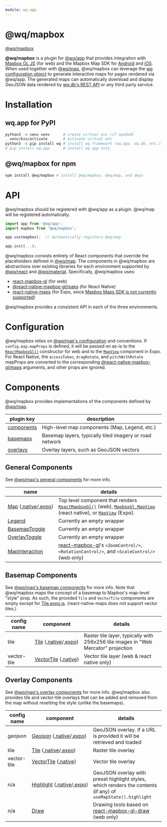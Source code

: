 ```yaml
---
module: wq.app
---
```



@wq/mapbox
======

[@wq/mapbox]

**@wq/mapbox** is a plugin for [@wq/app] that provides integration with [Mapbox GL JS] (for web) and the Mapbox Map SDK for [Android][mapbox-android] and [iOS][mapbox-ios].   When used together with [@wq/map], @wq/mapbox can leverage the [wq configuration object][config] to generate interactive maps for pages rendered via @wq/app.  The generated maps can automatically download and display GeoJSON data rendered by [wq.db's REST API][wq.db] or any third party service.

# Installation

## wq.app for PyPI

```bash
python3 -m venv venv      # create virtual env (if needed)
. venv/bin/activate       # activate virtual env
python3 -m pip install wq # install wq framework (wq.app, wq.db, etc.)
# pip install wq.app      # install wq.app only
```

## @wq/mapbox for npm

```bash
npm install @wq/mapbox # install @wq/mapbox, @wq/map, and deps
```

# API

@wq/mapbox should be registered with @wq/app as a plugin.  @wq/map will be registered automatically.

```javascript
import app from '@wq/app';
import mapbox from '@wq/mapbox';

app.use(mapbox);  // Automatically registers @wq/map

app.init(...);
```

@wq/mapbox consists entirely of React components that override the placeholders defined in [@wq/map].  The components in @wq/mapbox are abstractions over existing libraries for each environment supported by [@wq/react] and [@wq/material].  Specifically, @wq/mapbox uses:
 * [react-mapbox-gl] (for web)
 * [@react-native-mapbox-gl/maps] (for React Native)
 * [react-native-maps] (for Expo, since [Mapbox Maps SDK is not currently supported][expo-mapbox])

@wq/mapbox provides a consistent API in each of the three environments.

# Configuration

@wq/mapbox relies on [@wq/map's configuration][map-configuration] and conventions.  If `config.map.mapProps` is defined, it will be passed on as-is to the [`ReactMapboxGl()`][react-mapbox-gl] constructor for web and to the [`MapView`][react-native-maps] component in Expo.  For React Native, the `accessToken`, `dragRotate`, and `pitchWithRotate` mapProps are converted to the corresponding [@react-native-mapbox-gl/maps] arguments, and other props are ignored.

# Components

@wq/mapbox provides implementations of the components defined by [@wq/map][map-components].

plugin key | description
--|--
[components](#general-components) | High-level map components (Map, Legend, etc.)
[basemaps](#basemap-components) | Basemap layers, typically tiled imagery or road network
[overlays](#overlay-components) | Overlay layers, such as GeoJSON vectors

## General Components

See [@wq/map's general components][map-general] for more info.

name | details
--|--
[Map]&nbsp;([.native][Map.native]/[.expo][Map.expo]) | Top level component that renders [`ReactMapboxGl()`][react-mapbox-gl] (web), [`MapboxGl.MapView`][@react-native-mapbox-gl/maps] (react native), or [`MapView`][react-native-maps] (Expo).
[Legend] | Currently an empty wrapper
[BasemapToggle] | Currently an empty wrapper
[OverlayToggle] | Currently an empty wrapper
[MapInteraction] | [react-mapbox-gl]'s `<ZoomControl/>`, `<RotationControl/>`, and `<ScaleControl/>` (web only)

## Basemap Components

See [@wq/map's basemap components][map-basemaps] for more info.  Note that @wq/mapbox maps the concept of a basemap to Mapbox's map-level "style" prop.  As such, the provided `Tile` and `VectorTile` components are empty except for [Tile.expo.js][Tile.expo].  (react-native-maps does not support vector tiles.)

config name | component | details
--|--|--
tile | [Tile]&nbsp;([.native][Tile.native]/[.expo][Tile.expo]) | Raster tile layer, typically with 256x256 tile images in "Web Mercator" projection
vector-tile | [VectorTile]&nbsp;([.native][VectorTile.native]) | Vector tile layer (web & react native only)

## Overlay Components

See [@wq/map's overlay components][map-overlays] for more info.  @wq/mapbox also provides tile and vector-tile overlays that can be added and removed from the map without resetting the style (unlike the basemaps).

config name | component | details
--|--|--
geojson | [Geojson]&nbsp;([.native][Geojson.native]/[.expo][Geojson.expo]) | GeoJSON overlay.  If a URL is provided it will be retrieved and loaded
tile | [Tile][overlay-Tile]&nbsp;([.native][overlay-Tile.native]/[.expo][overlay-Tile.expo]) | Raster tile overlay
vector-tile | [VectorTile][overlay-VectorTile]&nbsp;([.native][overlay-VectorTile.native]) | Vector tile overlay
n/a | [Highlight]&nbsp;([.native][Highlight.native]/[.expo][Highlight.expo]) | GeoJSON overlay with preset highlight styles, which renders the contents (if any) of `useMapState().highlight`
n/a | [Draw] | Drawing tools based on [react-mapbox-gl-draw] (web only)

[@wq/mapbox]: https://github.com/wq/wq.app/tree/master/packages/mapbox

[@wq/app]: https://wq.io/docs/app-js
[@wq/map]: https://github.com/wq/wq.app/tree/master/packages/map
[@wq/react]: https://github.com/wq/wq.app/tree/master/packages/react
[@wq/material]: https://github.com/wq/wq.app/tree/master/packages/material

[Mapbox GL JS]: https://docs.mapbox.com/mapbox-gl-js/
[mapbox-android]: https://docs.mapbox.com/android/maps/overview/
[mapbox-ios]: https://docs.mapbox.com/ios-sdk/maps/overview/
[react-mapbox-gl]: http://alex3165.github.io/react-mapbox-gl/
[@react-native-mapbox-gl/maps]: https://github.com/react-native-mapbox-gl/maps
[react-native-maps]: https://github.com/react-native-community/react-native-maps
[expo-mapbox]: https://expo.canny.io/feature-requests/p/add-mapbox-gl-support
[react-mapbox-gl-draw]: https://github.com/amaurymartiny/react-mapbox-gl-draw

[wq.db]: https://wq.io/wq.db
[config]: https://wq.io/docs/config
[map-configuration]: https://github.com/wq/wq.app/tree/master/packages/map#configuration
[map-components]: https://github.com/wq/wq.app/tree/master/packages/map#components
[map-general]: https://github.com/wq/wq.app/tree/master/packages/map#general-components
[map-basemaps]: https://github.com/wq/wq.app/tree/master/packages/map#basemap-components
[map-overlays]: https://github.com/wq/wq.app/tree/master/packages/map#overlay-components

[Map]: https://github.com/wq/wq.app/blob/master/packages/mapbox/src/components/Map.js
[Map.native]: https://github.com/wq/wq.app/blob/master/packages/mapbox/src/components/Map.native.js
[Map.expo]: https://github.com/wq/wq.app/blob/master/packages/mapbox/src/components/Map.expo.js
[Legend]: https://github.com/wq/wq.app/blob/master/packages/mapbox/src/components/Legend.js
[BasemapToggle]: https://github.com/wq/wq.app/blob/master/packages/mapbox/src/components/BasemapToggle.js
[OverlayToggle]: https://github.com/wq/wq.app/blob/master/packages/mapbox/src/components/OverlayToggle.js
[MapInteraction]: https://github.com/wq/wq.app/blob/master/packages/mapbox/src/components/MapInteraction.js

[Tile]: https://github.com/wq/wq.app/blob/master/packages/mapbox/src/basemaps/Tile.js
[Tile.native]: https://github.com/wq/wq.app/blob/master/packages/mapbox/src/basemaps/Tile.native.js
[Tile.expo]: https://github.com/wq/wq.app/blob/master/packages/mapbox/src/basemaps/Tile.expo.js
[VectorTile]: https://github.com/wq/wq.app/blob/master/packages/mapbox/src/basemaps/VectorTile.js
[VectorTile.native]: https://github.com/wq/wq.app/blob/master/packages/mapbox/src/basemaps/VectorTile.native.js

[Geojson]: https://github.com/wq/wq.app/blob/master/packages/mapbox/src/overlays/Geojson.js
[Geojson.native]: https://github.com/wq/wq.app/blob/master/packages/mapbox/src/overlays/GeoJSONLayer.native.js
[Geojson.expo]: https://github.com/wq/wq.app/blob/master/packages/mapbox/src/overlays/GeoJSONLayer.expo.js
[overlay-Tile]: https://github.com/wq/wq.app/blob/master/packages/mapbox/src/overlays/Tile.js
[overlay-Tile.native]: https://github.com/wq/wq.app/blob/master/packages/mapbox/src/overlays/Tile.native.js
[overlay-Tile.expo]: https://github.com/wq/wq.app/blob/master/packages/mapbox/src/overlays/Tile.expo.js
[overlay-VectorTile]: https://github.com/wq/wq.app/blob/master/packages/mapbox/src/overlays/VectorTile.js
[overlay-VectorTile.native]: https://github.com/wq/wq.app/blob/master/packages/mapbox/src/overlays/VectorTile.native.js
[Highlight]: https://github.com/wq/wq.app/blob/master/packages/mapbox/src/overlays/Highlight.js
[Highlight.native]: https://github.com/wq/wq.app/blob/master/packages/mapbox/src/overlays/Highlight.js
[Highlight.expo]: https://github.com/wq/wq.app/blob/master/packages/mapbox/src/overlays/Highlight.expo.js
[Draw]: https://github.com/wq/wq.app/blob/master/packages/mapbox/src/overlays/Draw.js
